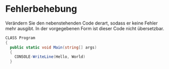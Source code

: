 # Fehlerbehebung

Verändern Sie den nebenstehenden Code derart, sodass er keine Fehler mehr ausgibt. 
In der vorgegebenen Form ist dieser Code nicht übersetzbar.

```csharp
CLASS Program
{
  public static void Main(string[] args)
  {
    CONSOLE-WriteLine(Hello, World)
  }
```